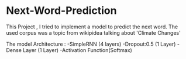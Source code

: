 # Next-Word-Prediction

This Project , I tried to implement a model to predict the next word.
The used corpus was a topic from wikipidea talking about 'Climate Changes'

The model Architecture : 
-SimpleRNN (4 layers)
-Dropout:0.5 (1 Layer)
-Dense Layer (1 Layer)
-Activation Function(Softmax)
